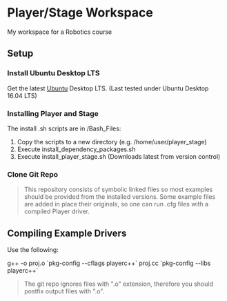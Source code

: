 # Player/Stage Workspace

My workspace for a Robotics course

## Setup

### Install Ubuntu Desktop LTS

Get the latest [Ubuntu](https://www.ubuntu.com/) Desktop LTS. (Last tested under Ubuntu Desktop 16.04 LTS)

### Installing Player and Stage

The install .sh scripts are in /Bash_Files:

1. Copy the scripts to a new directory (e.g. /home/user/player_stage)
2. Execute install_dependency_packages.sh
3. Execute install_player_stage.sh (Downloads latest from version control)

### Clone Git Repo

> This repository consists of symbolic linked files so most examples should be provided from the installed versions. Some example files are added in place their originals, so one can run .cfg files with a compiled Player driver.

## Compiling Example Drivers

Use the following:

g++ -o proj.o \`pkg-config --cflags playerc++\` proj.cc \`pkg-config --libs playerc++\`

> The git repo ignores files with ".o" extension, therefore you should postfix output files with ".o".
